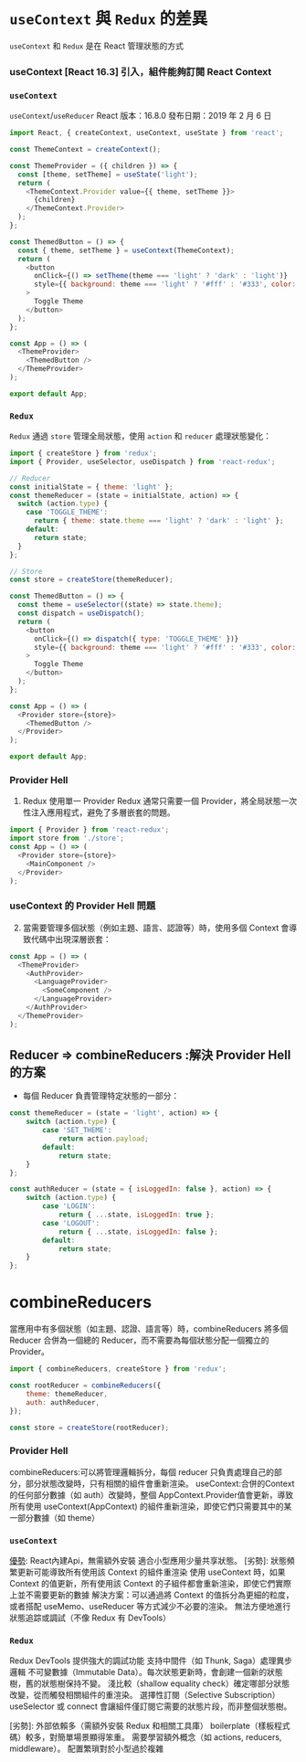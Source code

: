 # `useContext` 與 `Redux` 的差異
`useContext` 和 `Redux` 是在 React 管理狀態的方式

### useContext [React 16.3] 引入，組件能夠訂閱 React Context
### **`useContext`**
`useContext`/`useReducer` 
React 版本：16.8.0
發布日期：2019 年 2 月 6 日
```javascript
import React, { createContext, useContext, useState } from 'react';

const ThemeContext = createContext();

const ThemeProvider = ({ children }) => {
  const [theme, setTheme] = useState('light');
  return (
    <ThemeContext.Provider value={{ theme, setTheme }}>
      {children}
    </ThemeContext.Provider>
  );
};

const ThemedButton = () => {
  const { theme, setTheme } = useContext(ThemeContext);
  return (
    <button
      onClick={() => setTheme(theme === 'light' ? 'dark' : 'light')}
      style={{ background: theme === 'light' ? '#fff' : '#333', color: theme === 'light' ? '#000' : '#fff' }}
    >
      Toggle Theme
    </button>
  );
};

const App = () => (
  <ThemeProvider>
    <ThemedButton />
  </ThemeProvider>
);

export default App;
```

### **`Redux`**
`Redux` 通過 `store` 管理全局狀態，使用 `action` 和 `reducer` 處理狀態變化：

```javascript
import { createStore } from 'redux';
import { Provider, useSelector, useDispatch } from 'react-redux';

// Reducer
const initialState = { theme: 'light' };
const themeReducer = (state = initialState, action) => {
  switch (action.type) {
    case 'TOGGLE_THEME':
      return { theme: state.theme === 'light' ? 'dark' : 'light' };
    default:
      return state;
  }
};

// Store
const store = createStore(themeReducer);

const ThemedButton = () => {
  const theme = useSelector((state) => state.theme);
  const dispatch = useDispatch();
  return (
    <button
      onClick={() => dispatch({ type: 'TOGGLE_THEME' })}
      style={{ background: theme === 'light' ? '#fff' : '#333', color: theme === 'light' ? '#000' : '#fff' }}
    >
      Toggle Theme
    </button>
  );
};

const App = () => (
  <Provider store={store}>
    <ThemedButton />
  </Provider>
);

export default App;
```

### Provider Hell
1. Redux 使用單一 Provider
Redux 通常只需要一個 Provider，將全局狀態一次性注入應用程式，避免了多層嵌套的問題。
```javascript
import { Provider } from 'react-redux';
import store from './store';
const App = () => (
  <Provider store={store}>
    <MainComponent />
  </Provider>
);
```
### useContext 的 Provider Hell 問題
2. 當需要管理多個狀態（例如主題、語言、認證等）時，使用多個 Context 會導致代碼中出現深層嵌套：
```javascript
const App = () => (
  <ThemeProvider>
    <AuthProvider>
      <LanguageProvider>
        <SomeComponent />
      </LanguageProvider>
    </AuthProvider>
  </ThemeProvider>
);
```
## Reducer => combineReducers :解決 Provider Hell 的方案
- 每個 Reducer 負責管理特定狀態的一部分：
```javascript
const themeReducer = (state = 'light', action) => {
    switch (action.type) {
        case 'SET_THEME':
            return action.payload;
        default:
            return state;
    }
};

const authReducer = (state = { isLoggedIn: false }, action) => {
    switch (action.type) {
        case 'LOGIN':
            return { ...state, isLoggedIn: true };
        case 'LOGOUT':
            return { ...state, isLoggedIn: false };
        default:
            return state;
    }
};

```
# combineReducers
當應用中有多個狀態（如主題、認證、語言等）時，combineReducers 將多個 Reducer 合併為一個總的 Reducer，而不需要為每個狀態分配一個獨立的 Provider。
```javascript
import { combineReducers, createStore } from 'redux';

const rootReducer = combineReducers({
    theme: themeReducer,
    auth: authReducer,
});

const store = createStore(rootReducer);

```

### Provider Hell 
combineReducers:可以將管理邏輯拆分，每個 reducer 只負責處理自己的部分，部分狀態改變時，只有相關的組件會重新渲染。
useContext:合併的Context的任何部分數據（如 auth）改變時，整個 AppContext.Provider值會更新，導致所有使用 useContext(AppContext) 的組件重新渲染，即使它們只需要其中的某一部分數據（如 theme）

### **`useContext`**

[優勢]:
React內建Api，無需額外安裝 適合小型應用少量共享狀態。
[劣勢]:
狀態頻繁更新可能導致所有使用該 Context 的組件重渲染
使用 useContext 時，如果 Context 的值更新，所有使用該 Context 的子組件都會重新渲染，即使它們實際上並不需要更新的數據
解決方案：可以通過將 Context 的值拆分為更細的粒度，或者搭配 useMemo、useReducer 等方式減少不必要的渲染。
無法方便地進行狀態追踪或調試（不像 Redux 有 DevTools）

### **`Redux`**
[優勢]:
適合大型應用，支持複雜的全局狀態管理
Redux DevTools 提供強大的調試功能
支持中間件（如 Thunk, Saga）處理異步邏輯
不可變數據（Immutable Data）。每次狀態更新時，會創建一個新的狀態樹，舊的狀態樹保持不變。
淺比較（shallow equality check）確定哪部分狀態改變，從而觸發相關組件的重渲染。
選擇性訂閱（Selective Subscription） useSelector 或 connect 會讓組件僅訂閱它需要的狀態片段，而非整個狀態樹。

[劣勢]: 
外部依賴多（需額外安裝 Redux 和相關工具庫）
boilerplate（樣板程式碼）較多，對簡單場景顯得笨重。 
需要學習額外概念（如 actions, reducers, middleware）。
配置繁瑣對於小型過於複雜

